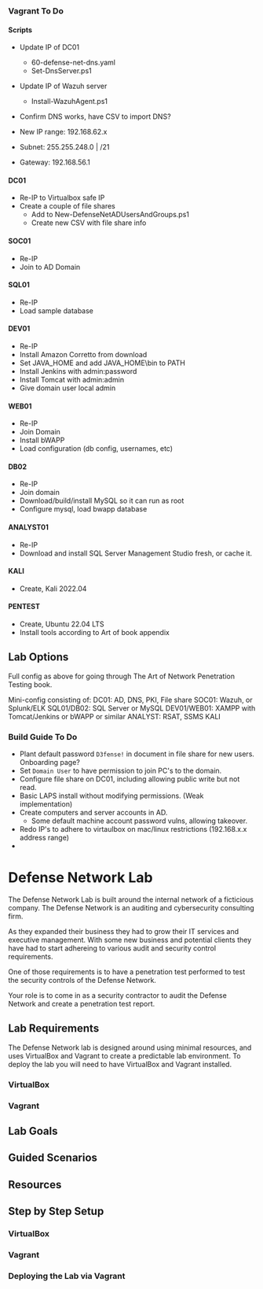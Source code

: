 ### Vagrant To Do
#### Scripts
- Update IP of DC01
    - 60-defense-net-dns.yaml
    - Set-DnsServer.ps1
- Update IP of Wazuh server
    - Install-WazuhAgent.ps1
- Confirm DNS works, have CSV to import DNS?

- New IP range: 192.168.62.x 
- Subnet: 255.255.248.0 | /21
- Gateway: 192.168.56.1

#### DC01
- Re-IP to Virtualbox safe IP
- Create a couple of file shares
    - Add to New-DefenseNetADUsersAndGroups.ps1
    - Create new CSV with file share info

#### SOC01
- Re-IP
- Join to AD Domain

#### SQL01
- Re-IP
- Load sample database

#### DEV01
- Re-IP
- Install Amazon Corretto from download
- Set JAVA_HOME and add JAVA_HOME\bin to PATH
- Install Jenkins with admin:password
- Install Tomcat with admin:admin
- Give domain user local admin

#### WEB01
- Re-IP
- Join Domain
- Install bWAPP
- Load configuration (db config, usernames, etc)

#### DB02
- Re-IP
- Join domain
- Download/build/install MySQL so it can run as root
- Configure mysql, load bwapp database

#### ANALYST01
- Re-IP
- Download and install SQL Server Management Studio fresh, or cache it.

#### KALI
- Create, Kali 2022.04

#### PENTEST
- Create, Ubuntu 22.04 LTS
- Install tools according to Art of book appendix


## Lab Options
Full config as above for going through The Art of Network Penetration Testing book.

Mini-config consisting of:
DC01: AD, DNS, PKI, File share
SOC01: Wazuh, or Splunk/ELK
SQL01/DB02: SQL Server or MySQL
DEV01/WEB01: XAMPP with Tomcat/Jenkins or bWAPP or similar
ANALYST: RSAT, SSMS
KALI



### Build Guide To Do
- Plant default password `D3fense!` in document in file share for new users. Onboarding page?
- Set `Domain User` to have permission to join PC's to the domain.
- Configure file share on DC01, including allowing public write but not read.
- Basic LAPS install without modifying permissions. (Weak implementation)
- Create computers and server accounts in AD. 
    - Some default machine account password vulns, allowing takeover.
- Redo IP's to adhere to virtaulbox on mac/linux restrictions (192.168.x.x address range)
- 

# Defense Network Lab

The Defense Network Lab is built around the internal network of a ficticious company. The Defense Network
is an auditing and cybersecurity consulting firm. 

As they expanded their business they had to grow their IT services and executive management. With some new
business and potential clients they have had to start adhereing to various audit and security control requirements.

One of those requirements is to have a penetration test performed to test the security controls of the Defense Network.

Your role is to come in as a security contractor to audit the Defense Network and create a penetration test report. 

## Lab Requirements
The Defense Network lab is designed around using minimal resources, and uses VirtualBox and Vagrant to create a predictable
lab environment. To deploy the lab you will need to have VirtualBox and Vagrant installed. 

### VirtualBox

### Vagrant

## Lab Goals

## Guided Scenarios

## Resources

## Step by Step Setup

### VirtualBox

### Vagrant

### Deploying the Lab via Vagrant

